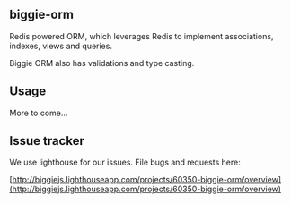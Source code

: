 biggie-orm
----------

Redis powered ORM, which leverages Redis to implement associations, indexes, views and queries.

Biggie ORM also has validations and type casting.

## Usage

More to come...

## Issue tracker

We use lighthouse for our issues. File bugs and requests here:

[http://biggiejs.lighthouseapp.com/projects/60350-biggie-orm/overview](http://biggiejs.lighthouseapp.com/projects/60350-biggie-orm/overview)